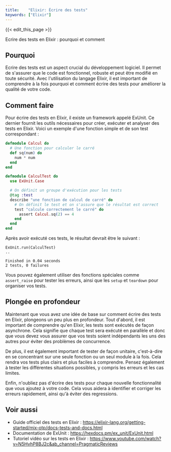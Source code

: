 ```yaml
---
title:    "Elixir: Écrire des tests"
keywords: ["Elixir"]
---
```


{{< edit_this_page >}}

Ecrire des tests en Elixir : pourquoi et comment

## Pourquoi

Ecrire des tests est un aspect crucial du développement logiciel. Il permet de s'assurer que le code est fonctionnel, robuste et peut être modifié en toute sécurité. Avec l'utilisation du langage Elixir, il est important de comprendre à la fois pourquoi et comment écrire des tests pour améliorer la qualité de votre code.

## Comment faire

Pour écrire des tests en Elixir, il existe un framework appelé ExUnit. Ce dernier fournit les outils nécessaires pour créer, exécuter et analyser des tests en Elixir. Voici un exemple d'une fonction simple et de son test correspondant :

```elixir
defmodule Calcul do
  # Une fonction pour calculer le carré
  def sq(num) do
    num * num
  end
end
```

```elixir
defmodule CalculTest do
  use ExUnit.Case

  # On définit un groupe d'exécution pour les tests
  @tag :test
  describe "une fonction de calcul de carré" do
    # On définit le test et on s'assure que le résultat est correct
    test "calcule correctement le carré" do
      assert Calcul.sq(2) == 4
    end
  end
end
```

Après avoir exécuté ces tests, le résultat devrait être le suivant :

```
ExUnit.run(CalculTest)
..

Finished in 0.04 seconds
2 tests, 0 failures
```

Vous pouvez également utiliser des fonctions spéciales comme `assert_raise` pour tester les erreurs, ainsi que les `setup` et `teardown` pour organiser vos tests.

## Plongée en profondeur

Maintenant que vous avez une idée de base sur comment écrire des tests en Elixir, plongeons un peu plus en profondeur. Tout d'abord, il est important de comprendre qu'en Elixir, les tests sont exécutés de façon asynchrone. Cela signifie que chaque test sera exécuté en parallèle et donc que vous devez vous assurer que vos tests soient indépendants les uns des autres pour éviter des problèmes de concurrence.

De plus, il est également important de tester de façon unitaire, c'est-à-dire en se concentrant sur une seule fonction ou un seul module à la fois. Cela rendra vos tests plus clairs et plus faciles à comprendre. Pensez également à tester les différentes situations possibles, y compris les erreurs et les cas limites.

Enfin, n'oubliez pas d'écrire des tests pour chaque nouvelle fonctionnalité que vous ajoutez à votre code. Cela vous aidera à identifier et corriger les erreurs rapidement, ainsi qu'à éviter des regressions.

## Voir aussi

- Guide officiel des tests en Elixir : https://elixir-lang.org/getting-started/mix-otp/docs-tests-and-docs.html
- Documentation de ExUnit : https://hexdocs.pm/ex_unit/ExUnit.html
- Tutoriel vidéo sur les tests en Elixir : https://www.youtube.com/watch?v=N5HvhP8BJ2c&ab_channel=PragmaticReviews